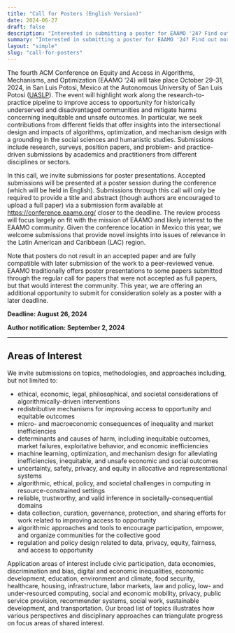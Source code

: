 ```yaml
---
title: "Call for Posters (English Version)"
date: 2024-06-27
draft: false
description: "Interested in submitting a poster for EAAMO '24? Find out more by clicking the link."
summary: "Interested in submitting a poster for EAAMO '24? Find out more by clicking the link."
layout: "simple"
slug: "call-for-posters"
---
```

The fourth ACM Conference on Equity and Access in Algorithms, Mechanisms, and Optimization (EAAMO ‘24) will take place October 29-31, 2024, in San Luis Potosi, Mexico at the Autonomous University of San Luis Potosí ([UASLP](https://www.uaslp.mx/)). The event will highlight work along the research-to-practice pipeline to improve access to opportunity for historically underserved and disadvantaged communities and mitigate harms concerning inequitable and unsafe outcomes. In particular, we seek contributions from different fields that offer insights into the intersectional design and impacts of algorithms, optimization, and mechanism design with a grounding in the social sciences and humanistic studies. Submissions include research, surveys, position papers, and problem- and practice-driven submissions by academics and practitioners from different disciplines or sectors.

In this call, we invite submissions for poster presentations. Accepted submissions will be presented at a poster session during the conference (which will be held in English). Submissions through this call will only be required to provide a title and abstract (though authors are encouraged to upload a full paper) via a submission form available at https://conference.eaamo.org/ closer to the deadline. The review process will focus largely on fit with the mission of EAAMO and likely interest to the EAAMO community. Given the conference location in Mexico this year, we welcome submissions that provide novel insights into issues of relevance in the Latin American and Caribbean (LAC) region.

Note that posters do not result in an accepted paper and are fully compatible with later submission of the work to a peer-reviewed venue. EAAMO traditionally offers poster presentations to some papers submitted through the regular call for papers that were not accepted as full papers, but that would interest the community. This year, we are offering an additional opportunity to submit for consideration solely as a poster with a later deadline.

**Deadline: August 26, 2024**

**Author notification: September 2, 2024**

- - -

## Areas of Interest

We invite submissions on topics, methodologies, and approaches including, but not limited to:
- ethical, economic, legal, philosophical, and societal considerations of algorithmically-driven interventions
- redistributive mechanisms for improving access to opportunity and equitable outcomes
- micro- and macroeconomic consequences of inequality and market inefficiencies
- determinants and causes of harm, including inequitable outcomes, market failures, exploitative behavior, and economic inefficiencies
- machine learning, optimization, and mechanism design for alleviating inefficiencies, inequitable, and unsafe economic and social outcomes
- uncertainty, safety, privacy, and equity in allocative and representational systems
- algorithmic, ethical, policy, and societal challenges in computing in resource-constrained settings
- reliable, trustworthy, and valid inference in societally-consequential domains
- data collection, curation, governance, protection, and sharing efforts for work related to improving access to opportunity
- algorithmic approaches and tools to encourage participation, empower, and organize communities for the collective good
- regulation and policy design related to data, privacy, equity, fairness, and access to opportunity

Application areas of interest include civic participation, data economies, discrimination and bias, digital and economic inequalities, economic development, education, environment and climate, food security, healthcare, housing, infrastructure, labor markets, law and policy, low- and under-resourced computing, social and economic mobility, privacy, public service provision, recommender systems, social work, sustainable development, and transportation. Our broad list of topics illustrates how various perspectives and disciplinary approaches can triangulate progress on focus areas of shared interest.